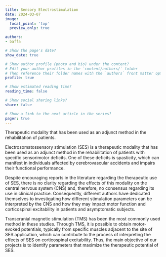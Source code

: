 ```yaml
---
title: Sensory Electrostimulation
date: 2024-03-07
image:
  focal_point: 'top'
  preview_only: true

authors:
- baffa

# Show the page's date?
show_date: true

# Show author profile (photo and bio) under the content?
# Edit your author profiles in the `content/authors/` folder
# Then reference their folder names with the `authors` front matter option above
profile: true

# Show estimated reading time?
reading_time: false

# Show social sharing links?
share: false

# Show a link to the next article in the series?
pager: true
---
```


Therapeutic modality that has been used as an adjunct method in the rehabilitation of patients.

<!--more-->

Electrosomatossensory stimulation (SES) is a therapeutic modality that has been used as an adjunct method in the rehabilitation of patients with specific sensorimotor deficits. One of these deficits is spasticity, which can manifest in individuals affected by cerebrovascular accidents and impairs their functional performance. 

Despite encouraging reports in the literature regarding the therapeutic use of SES, there is no clarity regarding the effects of this modality on the central nervous system (CNS) and, therefore, no consensus regarding its use in clinical practice. Consequently, different authors have dedicated themselves to investigating how different stimulation parameters can be interpreted by the CNS and how they may impact motor function and corticospinal excitability in patients and asymptomatic subjects. 

Transcranial magnetic stimulation (TMS) has been the most commonly used method in these studies. Through TMS, it is possible to obtain motor-evoked potentials, typically from specific muscles adjacent to the site of SES application, which can contribute to the process of interpreting the effects of SES on corticospinal excitability. Thus, the main objective of our projects is to identify parameters that maximize the therapeutic potential of SES.



